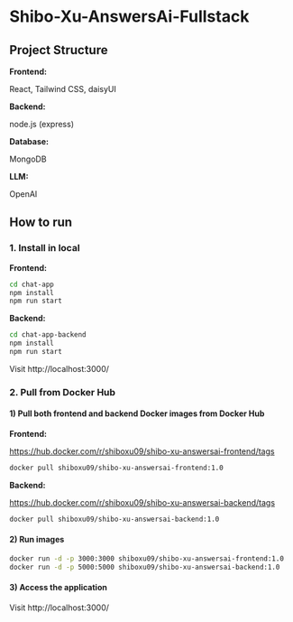# Shibo-Xu-AnswersAi-Fullstack

## Project Structure

**Frontend:** 

React, Tailwind CSS, daisyUI

**Backend:** 

node.js (express)

**Database:** 

MongoDB

**LLM:** 

OpenAI

## How to run

### 1. Install in local

**Frontend:** 

```bash
cd chat-app
npm install
npm run start
```

**Backend:** 

```bash
cd chat-app-backend
npm install
npm run start
```

Visit http://localhost:3000/

### 2. Pull from Docker Hub

#### 1) Pull both frontend and backend Docker images from Docker Hub

**Frontend:** 

https://hub.docker.com/r/shiboxu09/shibo-xu-answersai-frontend/tags

```bash
docker pull shiboxu09/shibo-xu-answersai-frontend:1.0
```

**Backend:** 

https://hub.docker.com/r/shiboxu09/shibo-xu-answersai-backend/tags

```bash
docker pull shiboxu09/shibo-xu-answersai-backend:1.0
```

#### 2) Run images

```bash
docker run -d -p 3000:3000 shiboxu09/shibo-xu-answersai-frontend:1.0
docker run -d -p 5000:5000 shiboxu09/shibo-xu-answersai-backend:1.0
```

#### 3) Access the application

Visit http://localhost:3000/
